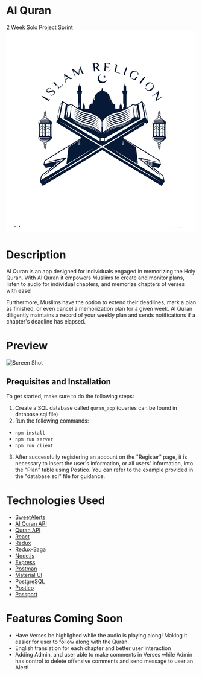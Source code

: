 # Al Quran

2 Week Solo Project Sprint
![Screen Shot](/src/components/Assets/QuranLogo.png)

# Description

Al Quran is an app designed for individuals engaged in memorizing the Holy Quran.
With Al Quran it empowers Muslims to create and monitor plans, listen to audio for individual chapters, and memorize chapters of verses with ease!

Furthermore, Muslims have the option to extend their deadlines, mark a plan as finished, or even cancel a memorization plan for a given week. Al Quran diligently maintains a record of your weekly plan and sends notifications if a chapter's deadline has elapsed.

# Preview

![Screen Shot](/public/Images/al-quran-video.gif)

## Prequisites and Installation

To get started, make sure to do the following steps:

1. Create a SQL database called `quran_app` (queries can be found in database.sql file)
2. Run the following commands:

- `npm install`
- `npm run server`
- `npm run client`

3. After successfully registering an account on the "Register" page, it is necessary to insert the user's information, or all users' information, into the "Plan" table using Postico. You can refer to the example provided in the "database.sql" file for guidance.

# Technologies Used

- [SweetAlerts](https://sweetalert2.github.io/#examples)
- [Al Quran API](https://alquran.cloud/api)
- [Quran API](https://quran.api-docs.io/)
- [React](https://reactjs.org/)
- [Redux](https://react-redux.js.org/)
- [Redux-Saga](https://redux-saga.js.org/)
- [Node.js](https://nodejs.org/en/)
- [Express](https://expressjs.com/)
- [Postman](https://www.postman.com/)
- [Material UI](https://next.material-ui.com/)
- [PostgreSQL](https://www.postgresql.org/)
- [Postico](https://eggerapps.at/postico/)
- [Passport](https://www.passportjs.org/)

# Features Coming Soon

- Have Verses be highlighed while the audio is playing along! Making it easier for user to follow along with the Quran.
- English translation for each chapter and better user interaction
- Adding Admin, and user able to make comments in Verses while Admin has control to delete offensive comments and send message to user an Alert!
